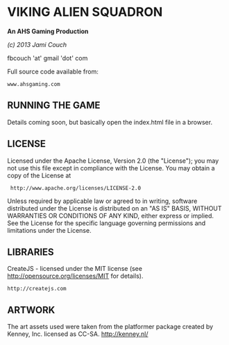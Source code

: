 # VIKING ALIEN SQUADRON #

**An AHS Gaming Production**

_(c) 2013 Jami Couch_

fbcouch 'at' gmail 'dot' com

Full source code available from:
	
	www.ahsgaming.com

## RUNNING THE GAME ##

Details coming soon, but basically open the index.html file in a browser.

## LICENSE ##

Licensed under the Apache License, Version 2.0 (the "License");
you may not use this file except in compliance with the License.
You may obtain a copy of the License at

     http://www.apache.org/licenses/LICENSE-2.0

Unless required by applicable law or agreed to in writing, software
distributed under the License is distributed on an "AS IS" BASIS,
WITHOUT WARRANTIES OR CONDITIONS OF ANY KIND, either express or implied.
See the License for the specific language governing permissions and
limitations under the License.

## LIBRARIES ##

CreateJS - licensed under the MIT license (see http://opensource.org/licenses/MIT for details).
	
	http://createjs.com
	

## ARTWORK ##

The art assets used were taken from the platformer package created by Kenney, Inc. licensed as CC-SA.
	http://kenney.nl/


